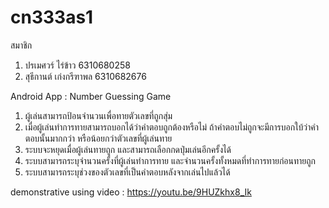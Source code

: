 # cn333as1

สมาชิก
1. ปรเมศวร์ ไร่ข้าว      6310680258 
2. สุธีกานต์ เก่งกรีฑาพล  6310682676

Android App : Number Guessing Game

1. ผู้เล่นสามารถป้อนจำนวนเพื่อทายตัวเลขที่ถูกสุ่ม
2. เมื่อผู้เล่นทำการทายสามารถบอกได้ว่าคำตอบถูกต้องหรือไม่ ถ้าคำตอบไม่ถูกจะมีการบอกใบ้ว่าคำตอบนั้นมากกว่า หรือน้อยกว่าตัวเลขที่ผู้เล่นทาย
3. ระบบจะหยุดเมื่อผู้เล่นทายถูก และสามารถเลือกกดปุ่มเล่นอีกครั้งได้
4. ระบบสามารถระบุจำนวนครั้งที่ผู้เล่นทำการทาย และจำนวนครั้งทั้งหมดที่ทำการทายก่อนทายถูก
5. ระบบสามารถระบุช่วงของตัวเลขที่เป็นคำตอบหลังจากเล่นไปแล้วได้

demonstrative using video : https://youtu.be/9HUZkhx8_Ik
